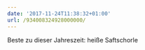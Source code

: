 ```yaml
---
date: '2017-11-24T11:38:32+01:00'
url: /934008324928000000/
---
```

Beste zu dieser Jahreszeit: heiße Saftschorle
